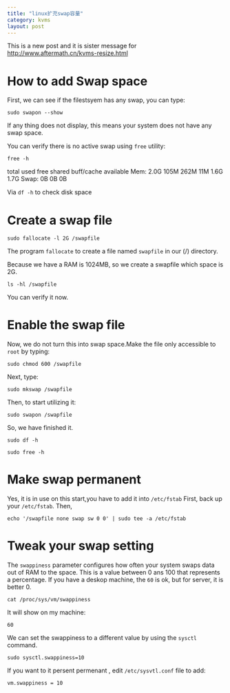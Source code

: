 ```yaml
---
title: "linux扩充swap容量"
category: kvms
layout: post
---
```


This is a new post and it is sister message for http://www.aftermath.cn/kvms-resize.html

# How to add Swap space
First, we can see if the filestsyem has any swap, you can type:

	sudo swapon --show

If any thing does not display, this means your system does not have any swap space.

You can verify there is no active swap using `free` utility:

	free -h

total        used        free      shared  buff/cache   available
Mem:           2.0G        105M        262M         11M        1.6G        1.7G
Swap:            0B          0B          0B

Via `df -h` to check disk space


# Create a swap file

	sudo fallocate -l 2G /swapfile

The program `fallocate` to create a file named `swapfile` in our (/) directory.

Because we have a RAM is 1024MB, so we create a swapfile which space is 2G.

	ls -hl /swapfile

You can verify it now.

# Enable the swap file

Now, we do not turn this into swap space.Make the file only accessible to `root` by typing:

	sudo chmod 600 /swapfile

Next, type:

	sudo mkswap /swapfile

Then, to start utilizing it:

	sudo swapon /swapfile

So, we have finished it.

	sudo df -h

	sudo free -h


# Make swap permanent
Yes, it is in use on this start,you have to add it into `/etc/fstab`
First, back up your `/etc/fstab`. Then,

	echo '/swapfile none swap sw 0 0' | sudo tee -a /etc/fstab

# Tweak your swap setting
The `swappiness` parameter configures how often your system swaps data out of RAM to the space. This is a value between 0 ans 100 that represents a percentage.
If you have a deskop machine, the `60` is ok, but for server, it is better 0.

	cat /proc/sys/vm/swappiness

It will show on my machine:

	60

We can set the swappiness to a different value by using the `sysctl` command.

	sudo sysctl.swappiness=10

If you want to it persent permenant , edit `/etc/sysvtl.conf` file to add:

	vm.swappiness = 10

